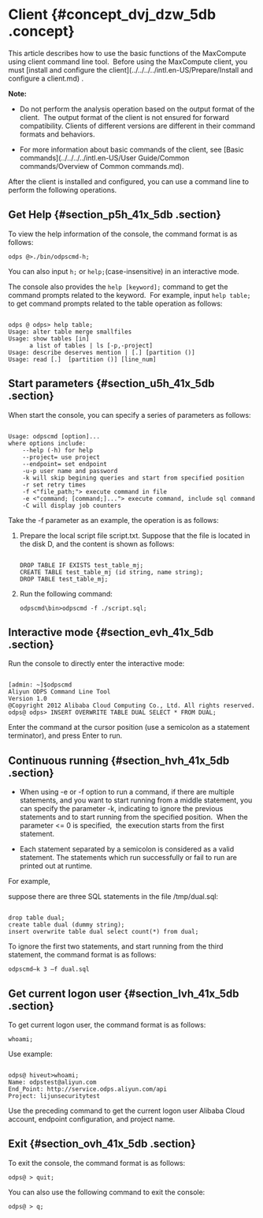 # Client {#concept_dvj_dzw_5db .concept}

This article describes how to use the basic functions of the MaxCompute using client command line tool.  Before using the MaxCompute client, you must [install and configure the client](../../../../intl.en-US/Prepare/Install and configure a client.md) .

**Note:** 

-   Do not perform the analysis operation based on the output format of the client.  The output format of the client is not ensured for forward compatibility. Clients of different versions are different in their command formats and behaviors.

-   For more information about basic commands of the client, see [Basic commands](../../../../intl.en-US/User Guide/Common commands/Overview of Common commands.md). 


After the client is installed and configured, you can use a command line to perform the following operations.

## Get Help {#section_p5h_41x_5db .section}

To view the help information of the console, the command format is as follows:

```
odps @>./bin/odpscmd-h;
```

You can also input `h;` or `help;`\(case-insensitive\) in an interactive mode. 

The console also provides the `help [keyword];` command to get the command prompts related to the keyword.  For example, input `help table;` to get command prompts related to the table operation as follows:

```

odps @ odps> help table;
Usage: alter table merge smallfiles
Usage: show tables [in]
      a list of tables | ls [-p,-project]
Usage: describe deserves mention | [.] [partition ()]
Usage: read [.]  [partition ()] [line_num]
```

## Start parameters {#section_u5h_41x_5db .section}

When start the console, you can specify a series of parameters as follows:

```

Usage: odpscmd [option]...
where options include:
    --help (-h) for help
    --project= use project
    --endpoint= set endpoint
    -u-p user name and password
    -k will skip begining queries and start from specified position
    -r set retry times
    -f <"file_path;"> execute command in file
    -e <"command; [command;]..."> execute command, include sql command
    -C will display job counters
```

Take the -f parameter as an example, the operation is as follows:

1.  Prepare the local script file script.txt. Suppose that the file is located in the disk D, and the content is shown as follows:

    ```
    
    DROP TABLE IF EXISTS test_table_mj;
    CREATE TABLE test_table_mj (id string, name string);
    DROP TABLE test_table_mj;
    ```

2.  Run the following command:

    ```
    odpscmd\bin>odpscmd -f ./script.sql;
    ```


## Interactive mode {#section_evh_41x_5db .section}

Run the console to directly enter the interactive mode:

```

[admin: ~]$odpscmd
Aliyun ODPS Command Line Tool
Version 1.0
@Copyright 2012 Alibaba Cloud Computing Co., Ltd. All rights reserved.
odps@ odps> INSERT OVERWRITE TABLE DUAL SELECT * FROM DUAL;
```

Enter the command at the cursor position \(use a semicolon as a statement terminator\), and press Enter to run.

## Continuous running {#section_hvh_41x_5db .section}

-   When using -e or -f option to run a command, if there are multiple statements, and you want to start running from a middle statement, you can specify the parameter -k, indicating to ignore the previous statements and to start running from the specified position.  When the parameter <= 0 is specified,  the execution starts from the first statement.

-   Each statement separated by a semicolon is considered as a valid statement. The statements which run successfully or fail to run are printed out at runtime.


For example, 

suppose there are three SQL statements in the file /tmp/dual.sql:

```

drop table dual;
create table dual (dummy string);
insert overwrite table dual select count(*) from dual;
```

To ignore the first two statements, and start running from the third statement, the command format is as follows:

```
odpscmd–k 3 –f dual.sql
```

## Get current logon user {#section_lvh_41x_5db .section}

To get current logon user, the command format is as follows:

```
whoami;
```

Use example:

```

odps@ hiveut>whoami;
Name: odpstest@aliyun.com
End_Point: http://service.odps.aliyun.com/api
Project: lijunsecuritytest
```

Use the preceding command to get the current logon user Alibaba Cloud account, endpoint configuration, and project name.

## Exit {#section_ovh_41x_5db .section}

To exit the console, the command format is as follows:

```
odps@ > quit;
```

You can also use the following command to exit the console:

```
odps@ > q;
```

